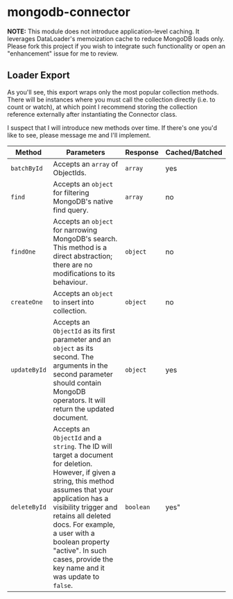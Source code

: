 # mongodb-connector
__NOTE:__ This module does not introduce application-level caching. It leverages DataLoader's memoization cache to reduce MongoDB loads only. Please fork this project if you wish to integrate such functionality or open an "enhancement" issue for me to review.

## Loader Export
As you'll see, this export wraps only the most popular collection methods. There will be instances where you must call the collection directly (i.e. to count or watch), at which point I recommend storing the collection reference externally after instantiating the Connector class.

I suspect that I will introduce new methods over time. If there's one you'd like to see, please message me and I'll implement. 

|Method|Parameters|Response|Cached/Batched|
|---|---|---|---|
|`batchById`|Accepts an `array` of ObjectIds.|`array`|yes|
|`find`|Accepts an `object` for filtering MongoDB's native find query.|`array`|no|
|`findOne`|Accepts an `object` for narrowing MongoDB's search. This method is a direct abstraction; there are no modifications to its behaviour.|`object`|no|
|`createOne`|Accepts an `object` to insert into collection.|`object`|no|
|`updateById`|Accepts an `ObjectId` as its first parameter and an `object` as its second. The arguments in the second parameter should contain MongoDB operators. It will return the updated document.|`object`|yes|
|`deleteById`|Accepts an `ObjectId` and a `string`. The ID will target a document for deletion. However, if given a string, this method assumes that your application has a visibility trigger and retains all deleted docs. For example, a user with a boolean property "active". In such cases, provide the key name and it was update to `false`.|`boolean`|yes"|
